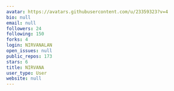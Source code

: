 ```yaml
---
avatar: https://avatars.githubusercontent.com/u/23359323?v=4
bio: null
email: null
followers: 24
following: 150
forks: 4
login: NIRVANALAN
open_issues: null
public_repos: 173
stars: 6
title: NIRVANA
user_type: User
website: null
---
```

